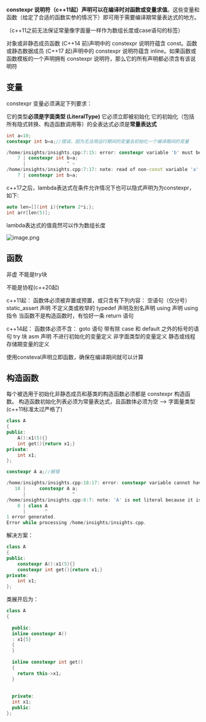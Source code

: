 
**constexpr 说明符（c++11起）声明可以在编译时对函数或变量求值**。这些变量和函数（给定了合适的函数实参的情况下）即可用于需要编译期常量表达式的地方。 

（c++11之前无法保证常量像字面量一样作为数组长度或case语句的标签）

对象或非静态成员函数 (C++14 前)声明中的 constexpr 说明符蕴含 const。函数或静态数据成员 (C++17 起)声明中的 constexpr 说明符蕴含 inline。如果函数或函数模板的一个声明拥有 constexpr 说明符，那么它的所有声明都必须含有该说明符


## 变量

constexpr 变量必须满足下列要求：

它的类型**必须是字面类型 (LiteralType)**
它必须立即被初始化
它的初始化（包括所有隐式转换、构造函数调用等）的全表达式必须是**常量表达式** 

```cpp
int a=10;
constexpr int b=a;//错误，因为无法用运行期间的变量去初始化一个编译期间的变量

/home/insights/insights.cpp:7:15: error: constexpr variable 'b' must be initialized by a constant expression
    7 | constexpr int b=a;
      |               ^ ~
/home/insights/insights.cpp:7:17: note: read of non-const variable 'a' is not allowed in a constant expression
    7 | constexpr int b=a;
```

c++17之后，lambda表达式在条件允许情况下也可以隐式声明为为constexpr，如下:
```cpp
auto len=[](int i){return 2*i;};  
int arr[len(5)];
```
lambda表达式的值竟然可以作为数组长度

![image.png](https://yaaame-1317851743.cos.ap-beijing.myqcloud.com/20240429100347.png)




## 函数

非虚
不能是try块

不能是协程(c++20起)

c++11起：
函数体必须被弃置或预置，或只含有下列内容： 
空语句（仅分号）
static_assert 声明
不定义类或枚举的 typedef 声明及别名声明
using 声明
using 指令
当函数不是构造函数时，有恰好一条 return 语句 

c++14起：
函数体必须不含： 
goto 语句
带有除 case 和 default 之外的标号的语句 
try 块
asm 声明
不进行初始化的变量定义 
非字面类型的变量定义
静态或线程存储期变量的定义 


使用consteval声明立即函数，确保在编译期间就可以计算








## 构造函数

每个被选用于初始化非静态成员和基类的构造函数必须都是 constexpr 构造函数。
构造函数初始化列表必须为常量表达式，且函数体必须为空 --> 字面量类型(c++11标准太过严格了)





```cpp
class A
{
public:
    A():x1(5){}
    int get(){return x1;}
private:
    int x1;
};

constexpr A a;//报错

/home/insights/insights.cpp:18:17: error: constexpr variable cannot have non-literal type 'const A'
   18 |     constexpr A a;
      |                 ^
/home/insights/insights.cpp:8:7: note: 'A' is not literal because it is not an aggregate and has no constexpr constructors other than copy or move constructors
    8 | class A
      |       ^
1 error generated.
Error while processing /home/insights/insights.cpp.

```
解决方案：
```cpp
class A
{
public:
    constexpr A():x1(5){}
    constexpr int get(){return x1;}
private:
    int x1;
};
```


类展开后为：
```cpp
class A
{
  
  public: 
  inline constexpr A()
  : x1{5}
  {
  }
  
  inline constexpr int get()
  {
    return this->x1;
  }
  
  
  private: 
  int x1;
  public: 
};
```


